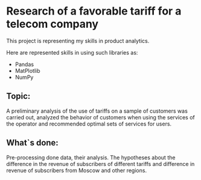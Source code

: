 # **Research of a favorable tariff for a telecom company** 

This project is representing my skills in product analytics.

Here are represented skills in using such libraries as: 
* Pandas
* MatPlotlib
* NumPy

## Topic:
A preliminary analysis of the use of tariffs on a sample of customers was carried out, analyzed the behavior of customers when using the services of the operator and
recommended optimal sets of services for users. 


## What`s done:
Pre-processing done data, their analysis. The hypotheses about the difference in the revenue of subscribers of different tariffs and
difference in revenue of subscribers from Moscow and other regions.
